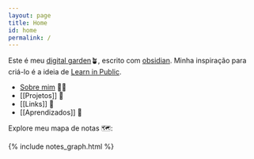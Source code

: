 ```yaml
---
layout: page
title: Home
id: home
permalink: /
---
```


Este é meu [digital garden](https://youtu.be/i8EwNnO9Uks)🪴, escrito com [obsidian](https://obsidian.md). Minha inspiração para criá-lo é a ideia de [Learn in Public](https://segredo.dev/aprenda-em-publico/). <br>

- <a class="internal-link" href="/about">Sobre mim</a> 🧑‍💻
- [[Projetos]] 🚧 	
- [[Links]] 🔗 
- [[Aprendizados]] 🧠 <br>

Explore meu mapa de notas 🗺️: <br>

{% include notes_graph.html %}

<style>
  .wrapper {
    max-width: 46em;
  }
</style>

